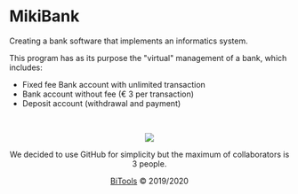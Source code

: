 # MikiBank
Creating a bank software that implements an informatics system.

This program has as its purpose the "virtual" management of a bank, which includes:
- Fixed fee Bank account with unlimited transaction
- Bank account without fee (€ 3 per transaction)
- Deposit account (withdrawal and payment)

<p>&nbsp;</p>

<p align="center">
  <img src="https://i.postimg.cc/rwc1sC5L/photo-2020-02-16-18-03-40.jpg">
</p>

<p align="center">We decided to use GitHub for simplicity but the maximum of collaborators is 3 people.</p>
<p align="center"><a href="http://gianmattiatorrente.altervista.org/BiTools/">BiTools</a> © 2019/2020</p>
